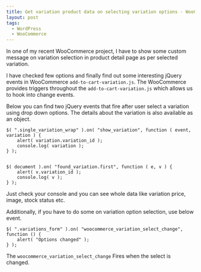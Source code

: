 ```yaml
---
title: Get variation product data on selecting variation options - WooCommerce
layout: post
tags:
  - WordPress
  - WooCommerce
---
```


In one of my recent WooCommerce project, I have to show some custom message on variation selection in product detail page as per selected variation.

I have checked few options and finally find out some interesting jQuery events in WooCommerce `add-to-cart-variation.js`. The WooCommerce provides triggers throughout the `add-to-cart-variation.js` which allows us to hook into change events.

Below you can find two jQuery events that fire after user select a variation using drop down options. The details about the variation is also available as an object.

	$( ".single_variation_wrap" ).on( "show_variation", function ( event, variation ) {
		alert( variation.variation_id );
		console.log( variation );
	} );


	$( document ).on( "found_variation.first", function ( e, v ) {
		alert( v.variation_id );
		console.log( v );
	} );

Just check your console and you can see whole data like variation price, image, stock status etc.

Additionally, if you have to do some on variation option selection, use below event.
  
	$( ".variations_form" ).on( "woocommerce_variation_select_change", function () {
		alert( "Options changed" );
	} );

The `woocommerce_variation_select_change` Fires when the select is changed.
